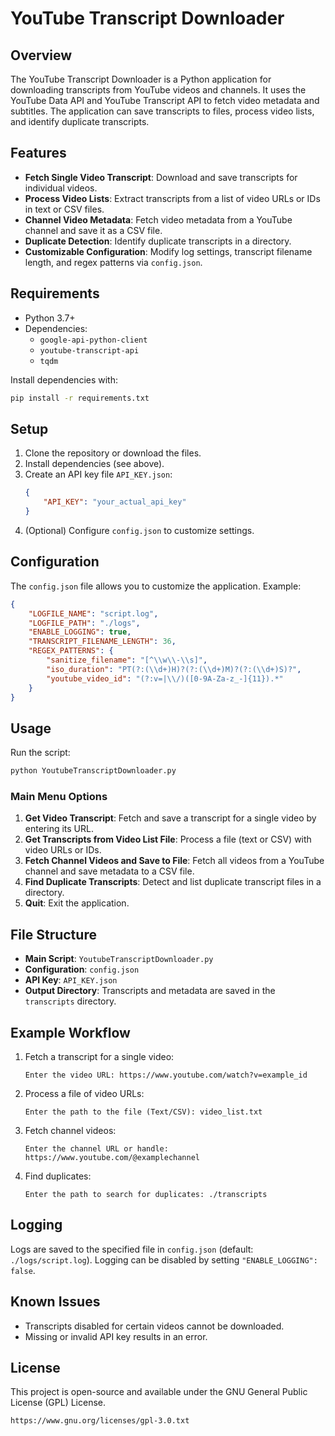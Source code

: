 # YouTube Transcript Downloader

## Overview
The YouTube Transcript Downloader is a Python application for downloading transcripts from YouTube videos and channels. It uses the YouTube Data API and YouTube Transcript API to fetch video metadata and subtitles. The application can save transcripts to files, process video lists, and identify duplicate transcripts.

## Features
- **Fetch Single Video Transcript**: Download and save transcripts for individual videos.
- **Process Video Lists**: Extract transcripts from a list of video URLs or IDs in text or CSV files.
- **Channel Video Metadata**: Fetch video metadata from a YouTube channel and save it as a CSV file.
- **Duplicate Detection**: Identify duplicate transcripts in a directory.
- **Customizable Configuration**: Modify log settings, transcript filename length, and regex patterns via `config.json`.

## Requirements
- Python 3.7+
- Dependencies:
  - `google-api-python-client`
  - `youtube-transcript-api`
  - `tqdm`

Install dependencies with:
```bash
pip install -r requirements.txt
```

## Setup
1. Clone the repository or download the files.
2. Install dependencies (see above).
3. Create an API key file `API_KEY.json`:
   ```json
   {
       "API_KEY": "your_actual_api_key"
   }
   ```
4. (Optional) Configure `config.json` to customize settings.

## Configuration
The `config.json` file allows you to customize the application. Example:
```json
{
    "LOGFILE_NAME": "script.log",
    "LOGFILE_PATH": "./logs",
    "ENABLE_LOGGING": true,
    "TRANSCRIPT_FILENAME_LENGTH": 36,
    "REGEX_PATTERNS": {
        "sanitize_filename": "[^\\w\\-\\s]",
        "iso_duration": "PT(?:(\\d+)H)?(?:(\\d+)M)?(?:(\\d+)S)?",
        "youtube_video_id": "(?:v=|\\/)([0-9A-Za-z_-]{11}).*"
    }
}
```

## Usage
Run the script:
```bash
python YoutubeTranscriptDownloader.py
```

### Main Menu Options
1. **Get Video Transcript**: Fetch and save a transcript for a single video by entering its URL.
2. **Get Transcripts from Video List File**: Process a file (text or CSV) with video URLs or IDs.
3. **Fetch Channel Videos and Save to File**: Fetch all videos from a YouTube channel and save metadata to a CSV file.
4. **Find Duplicate Transcripts**: Detect and list duplicate transcript files in a directory.
5. **Quit**: Exit the application.

## File Structure
- **Main Script**: `YoutubeTranscriptDownloader.py`
- **Configuration**: `config.json`
- **API Key**: `API_KEY.json`
- **Output Directory**: Transcripts and metadata are saved in the `transcripts` directory.

## Example Workflow
1. Fetch a transcript for a single video:
   ```
   Enter the video URL: https://www.youtube.com/watch?v=example_id
   ```
2. Process a file of video URLs:
   ```
   Enter the path to the file (Text/CSV): video_list.txt
   ```
3. Fetch channel videos:
   ```
   Enter the channel URL or handle: https://www.youtube.com/@examplechannel
   ```
4. Find duplicates:
   ```
   Enter the path to search for duplicates: ./transcripts
   ```

## Logging
Logs are saved to the specified file in `config.json` (default: `./logs/script.log`). Logging can be disabled by setting `"ENABLE_LOGGING": false`.

## Known Issues
- Transcripts disabled for certain videos cannot be downloaded.
- Missing or invalid API key results in an error.

## License
This project is open-source and available under the GNU General Public License (GPL) License.

```plaintext
https://www.gnu.org/licenses/gpl-3.0.txt
```

